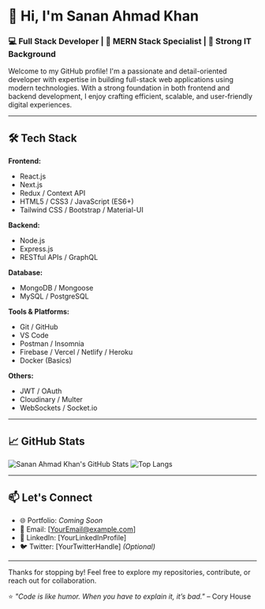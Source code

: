 # 👋 Hi, I'm Sanan Ahmad Khan

### 💻 Full Stack Developer | 🚀 MERN Stack Specialist | 🧠 Strong IT Background

Welcome to my GitHub profile! I'm a passionate and detail-oriented developer with expertise in building full-stack web applications using modern technologies. With a strong foundation in both frontend and backend development, I enjoy crafting efficient, scalable, and user-friendly digital experiences.

---

## 🛠️ Tech Stack

**Frontend:**
- React.js
- Next.js
- Redux / Context API
- HTML5 / CSS3 / JavaScript (ES6+)
- Tailwind CSS / Bootstrap / Material-UI

**Backend:**
- Node.js
- Express.js
- RESTful APIs / GraphQL

**Database:**
- MongoDB / Mongoose
- MySQL / PostgreSQL

**Tools & Platforms:**
- Git / GitHub
- VS Code
- Postman / Insomnia
- Firebase / Vercel / Netlify / Heroku
- Docker (Basics)

**Others:**
- JWT / OAuth
- Cloudinary / Multer
- WebSockets / Socket.io

---

## 📈 GitHub Stats

![Sanan Ahmad Khan's GitHub Stats](https://github-readme-stats.vercel.app/api?username=sananahmadkhan&show_icons=true&theme=radical)
![Top Langs](https://github-readme-stats.vercel.app/api/top-langs/?username=sananahmadkhan&layout=compact&theme=radical)

---

## 📫 Let's Connect

- 🌐 Portfolio: *Coming Soon*
- 📧 Email: [YourEmail@example.com]
- 💼 LinkedIn: [YourLinkedInProfile]
- 🐦 Twitter: [YourTwitterHandle] *(Optional)*

---

Thanks for stopping by! Feel free to explore my repositories, contribute, or reach out for collaboration.

⭐️ _"Code is like humor. When you have to explain it, it’s bad."_ – Cory House

